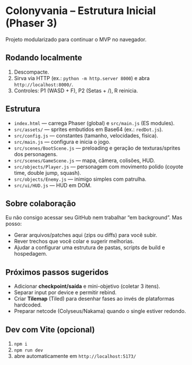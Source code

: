 # Colonyvania – Estrutura Inicial (Phaser 3)
Projeto modularizado para continuar o MVP no navegador.

## Rodando localmente
1) Descompacte.
2) Sirva via HTTP (ex.: `python -m http.server 8000`) e abra `http://localhost:8000/`.
3) Controles: P1 (WASD + F), P2 (Setas + /), R reinicia.

## Estrutura
- `index.html` — carrega Phaser (global) e `src/main.js` (ES modules).
- `src/assets/` — sprites embutidos em Base64 (ex.: `redDot.js`).
- `src/config.js` — constantes (tamanho, velocidades, física).
- `src/main.js` — configura e inicia o jogo.
- `src/scenes/BootScene.js` — preloading e geração de texturas/sprites dos personagens.
- `src/scenes/GameScene.js` — mapa, câmera, colisões, HUD.
- `src/objects/Player.js` — personagem com movimento polido (coyote time, double jump, squash).
- `src/objects/Enemy.js` — inimigo simples com patrulha.
- `src/ui/HUD.js` — HUD em DOM.

## Sobre colaboração
Eu não consigo acessar seu GitHub nem trabalhar “em background”. Mas posso:
- Gerar arquivos/patches aqui (zips ou diffs) para você subir.
- Rever trechos que você colar e sugerir melhorias.
- Ajudar a configurar uma estrutura de pastas, scripts de build e hospedagem.

## Próximos passos sugeridos
- Adicionar **checkpoint/saída** e mini-objetivo (coletar 3 itens).
- Separar input por device e permitir rebind.
- Criar **Tilemap** (Tiled) para desenhar fases ao invés de plataformas hardcoded.
- Preparar netcode (Colyseus/Nakama) quando o single estiver redondo.

## Dev com Vite (opcional)
1) `npm i`
2) `npm run dev`
3) abre automaticamente em `http://localhost:5173/`
